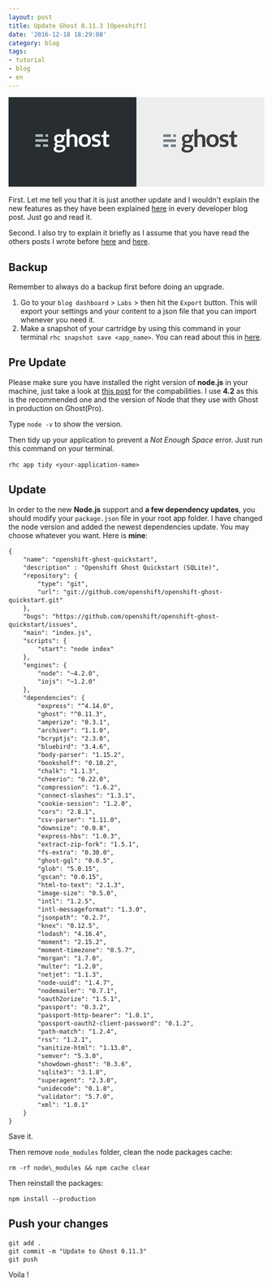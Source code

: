 ```yaml
---
layout: post
title: Update Ghost 0.11.3 [Openshift]
date: '2016-12-18 18:29:08'
category: blog
tags:
- tutorial
- blog
- en
---
```


![Ghost](/images/2016/12/ghost.png)

First. Let me tell you that it is just another update and I wouldn't explain the new features as they have been explained [here](https://dev.ghost.org/) in every developer blog post. Just go and read it.

Second. I also try to explain it briefly as I assume that you have read the others posts I wrote before [here](https://blog.sasono.web.id/2016/08/02/update-ghost-0-9-0-using-openshift-quickstart/) and [here](https://blog.sasono.web.id/2016/06/04/update-ghost-0-8-0-using-openshift-quickstart/).

## Backup
Remember to always do a backup first before doing an upgrade.

1. Go to your `blog dashboard` > `Labs` > then hit the `Export` button. This will export your settings and your content to a json file that you can import whenever you need it.
2. Make a snapshot of your cartridge by using this command in your terminal `rhc snapshot save <app_name>`. You can read about this in [here](https://developers.openshift.com/managing-your-applications/backing-up-applications.html).

## Pre Update
Please make sure you have installed the right version of **node.js** in your machine, just take a look at [this post](http://support.ghost.org/supported-node-versions/) for the compabilities. I use **4.2** as this is the recommended one and the version of Node that they use with Ghost in production on Ghost(Pro). 

Type `node -v` to show the version.

Then tidy up your application to prevent a *Not Enough Space* error. Just run this command on your terminal.

`rhc app tidy <your-application-name>`

## Update
In order to the new **Node.js** support and **a few dependency updates**, you should modify your `package.json` file in your root app folder. I have changed the node version and added the newest dependencies update. You may choose whatever you want. Here is **mine**:

```
{
    "name": "openshift-ghost-quickstart",
    "description" : "Openshift Ghost Quickstart (SQLite)",
    "repository": {
        "type": "git",
        "url": "git://github.com/openshift/openshift-ghost-quickstart.git"
    },
    "bugs": "https://github.com/openshift/openshift-ghost-quickstart/issues",
    "main": "index.js",
    "scripts": {
        "start": "node index"
    },
    "engines": {
        "node": "~4.2.0",
        "iojs": "~1.2.0"
    },
    "dependencies": {
        "express": "^4.14.0",
        "ghost": "^0.11.3",
	    "amperize": "0.3.1",
	    "archiver": "1.1.0",
	    "bcryptjs": "2.3.0",
	    "bluebird": "3.4.6",
	    "body-parser": "1.15.2",
	    "bookshelf": "0.10.2",
	    "chalk": "1.1.3",
	    "cheerio": "0.22.0",
	    "compression": "1.6.2",
	    "connect-slashes": "1.3.1",
	    "cookie-session": "1.2.0",
	    "cors": "2.8.1",
	    "csv-parser": "1.11.0",
	    "downsize": "0.0.8",
	    "express-hbs": "1.0.3",
	    "extract-zip-fork": "1.5.1",
	    "fs-extra": "0.30.0",
	    "ghost-gql": "0.0.5",
	    "glob": "5.0.15",
	    "gscan": "0.0.15",
	    "html-to-text": "2.1.3",
	    "image-size": "0.5.0",
	    "intl": "1.2.5",
	    "intl-messageformat": "1.3.0",
	    "jsonpath": "0.2.7",
	    "knex": "0.12.5",
	    "lodash": "4.16.4",
	    "moment": "2.15.2",
	    "moment-timezone": "0.5.7",
	    "morgan": "1.7.0",
	    "multer": "1.2.0",
	    "netjet": "1.1.3",
	    "node-uuid": "1.4.7",
	    "nodemailer": "0.7.1",
	    "oauth2orize": "1.5.1",
	    "passport": "0.3.2",
	    "passport-http-bearer": "1.0.1",
	    "passport-oauth2-client-password": "0.1.2",
	    "path-match": "1.2.4",
	    "rss": "1.2.1",
	    "sanitize-html": "1.13.0",
	    "semver": "5.3.0",
	    "showdown-ghost": "0.3.6",
	    "sqlite3": "3.1.8",
	    "superagent": "2.3.0",
	    "unidecode": "0.1.8",
	    "validator": "5.7.0",
	    "xml": "1.0.1"
    }
}
```

Save it. 

Then remove `node_modules` folder, clean the node packages cache:

```
rm -rf node\_modules && npm cache clear
```

Then reinstall the packages: 

```
npm install --production
```

## Push your changes 

```
git add .
git commit -m "Update to Ghost 0.11.3"
git push
```

Voila !
